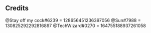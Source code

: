 ## Credits

@Stay off my cock#6239  = 128656451236397056
@Sun#7988  = 130825292292816897
@TechWizard#0270 = 164755188937261058
